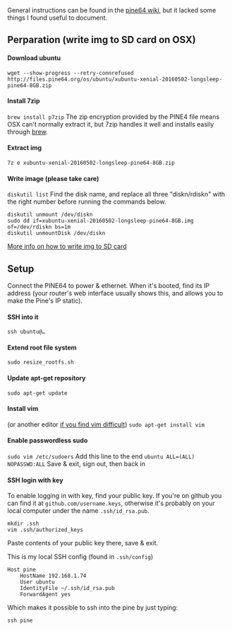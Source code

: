 General instructions can be found in the [pine64 wiki](http://wiki.pine64.org/index.php/Pine_A64_Software_Release#Ubuntu_Linux_Image_.5B20160530.5D_based_on_Longsleep_work.2C_build_by_Pine64), but it lacked some things I found useful to document.

## Perparation (write img to SD card on OSX)

#### Download ubuntu
`wget --show-progress --retry-connrefused http://files.pine64.org/os/ubuntu/xubuntu-xenial-20160502-longsleep-pine64-8GB.zip`

#### Install 7zip
`brew install p7zip`
The zip encryption provided by the PINE4 file means OSX can't normally extract it, but 7zip handles it well and installs easily through [brew](http://brew.sh/).

#### Extract img
`7z e xubuntu-xenial-20160502-longsleep-pine64-8GB.zip`

#### Write image (please take care)
`diskutil list`
Find the disk name, and replace all three "diskn/rdiskn" with the right number before running the commands below.
```
diskutil unmount /dev/diskn
sudo dd if=xubuntu-xenial-20160502-longsleep-pine64-8GB.img of=/dev/rdiskn bs=1m
diskutil unmountDisk /dev/diskn
```
[More info on how to write img to SD card](http://raspberrypi.stackexchange.com/questions/4144/writing-img-file-to-sd-card-from-a-mac)

## Setup

Connect the PINE64 to power & ethernet.
When it's booted, find its IP address (your router's web interface usually shows this, and allows you to make the Pine's IP static).

#### SSH into it
`ssh ubuntu@…`

#### Extend root file system
`sudo resize_rootfs.sh`

#### Update apt-get repository
```
sudo apt-get update
```

#### Install vim
(or another editor [if you find vim difficult](https://www.google.com/search?q=vim+introduction))
`sudo apt-get install vim`

#### Enable passwordless sudo
`sudo vim /etc/sudoers`
Add this line to the end
`ubuntu ALL=(ALL) NOPASSWD:ALL`
Save & exit, sign out, then back in

#### SSH login with key
To enable logging in with key, find your public key. If you're on github you can find it at `github.com/username.keys`, otherwise it's probably on your local computer under the name `.ssh/id_rsa.pub`.
```
mkdir .ssh
vim .ssh/authorized_keys
```
Paste contents of your public key there, save & exit.

This is my local SSH config (found in `.ssh/config`)
```
Host pine
	HostName 192.168.1.74
	User ubuntu
	IdentityFile ~/.ssh/id_rsa.pub
	ForwardAgent yes
```
Which makes it possible to ssh into the pine by just typing:

`ssh pine`